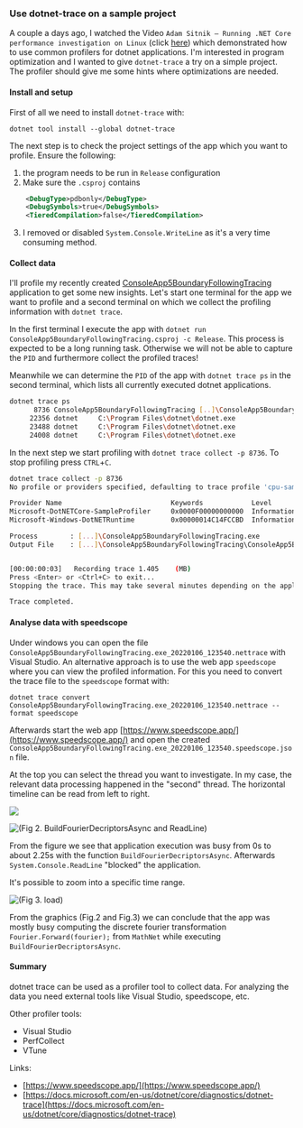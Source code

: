 ### Use dotnet-trace on a sample project

A couple a days ago, I watched the Video `Adam Sitnik — Running .NET Core performance investigation on Linux` (click [here](https://youtu.be/y4-h3qyDpJo)) which demonstrated how to use common profilers for dotnet applications. I'm interested in program optimization and I wanted to give `dotnet-trace` a try on a simple project. The profiler should give me some hints where optimizations are needed.

#### Install and setup

First of all we need to install `dotnet-trace` with:

`dotnet tool install --global dotnet-trace`

The next step is to check the project settings of the app which you want to profile. Ensure the following:

1. the program needs to be run in `Release` configuration
2. Make sure the `.csproj` contains

```xml
    <DebugType>pdbonly</DebugType>
    <DebugSymbols>true</DebugSymbols>
    <TieredCompilation>false</TieredCompilation>
```

3. I removed or disabled `System.Console.WriteLine` as it's a very time consuming method.

#### Collect data

I'll profile my recently created [ConsoleApp5BoundaryFollowingTracing](https://github.com/mfe-/ConsoleApp5BoundaryFollowingTracing/tree/feature/fourierdescriptor) application to get some new insights. Let's start one terminal for the app we want to profile and a second terminal on which we collect the profiling information with `dotnet trace`.

In the first terminal I execute the app with
`dotnet run ConsoleApp5BoundaryFollowingTracing.csproj -c Release`. This process is expected to be a long running task. Otherwise we will not be able to capture the `PID` and furthermore collect the profiled traces!

Meanwhile we can determine the `PID` of the app with `dotnet trace ps` in the second terminal, which lists all currently executed dotnet applications.

```bash
dotnet trace ps
      8736 ConsoleApp5BoundaryFollowingTracing [..]\ConsoleApp5BoundaryFollowingTracing.exe
     22356 dotnet     C:\Program Files\dotnet\dotnet.exe
     23488 dotnet     C:\Program Files\dotnet\dotnet.exe
     24008 dotnet     C:\Program Files\dotnet\dotnet.exe
```

In the next step we start profiling with `dotnet trace collect -p 8736`. To stop profiling press `CTRL`+`C`.

```bash
dotnet trace collect -p 8736
No profile or providers specified, defaulting to trace profile 'cpu-sampling'

Provider Name                           Keywords            Level               Enabled By
Microsoft-DotNETCore-SampleProfiler     0x0000F00000000000  Informational(4)    --profile
Microsoft-Windows-DotNETRuntime         0x00000014C14FCCBD  Informational(4)    --profile

Process        : [...]\ConsoleApp5BoundaryFollowingTracing.exe
Output File    : [...]\ConsoleApp5BoundaryFollowingTracing\ConsoleApp5BoundaryFollowingTracing.exe_20220106_123540.nettrace


[00:00:00:03]   Recording trace 1.405    (MB)
Press <Enter> or <Ctrl+C> to exit...
Stopping the trace. This may take several minutes depending on the application being traced.

Trace completed.
```

#### Analyse data with speedscope

Under windows you can open the file `ConsoleApp5BoundaryFollowingTracing.exe_20220106_123540.nettrace` with Visual Studio. An alternative approach is to use the web app `speedscope` where you can view the profiled information. For this you need to convert the trace file to the `speedscope` format with:

`dotnet trace convert ConsoleApp5BoundaryFollowingTracing.exe_20220106_123540.nettrace --format speedscope`

Afterwards start the web app [https://www.speedscope.app/](https://www.speedscope.app/) and open the created `ConsoleApp5BoundaryFollowingTracing.exe_20220106_123540.speedscope.json` file.

At the top you can select the thread you want to investigate. In my case, the relevant data processing happened in the "second" thread. The horizontal timeline can be read from left to right.

![](assets/img/blog/speedscope0.png)

![(Fig 2. BuildFourierDecriptorsAsync and ReadLine)](assets/img/blog/speedscope1.png)

From the figure we see that application execution was busy from 0s to about 2.25s with the function `BuildFourierDecriptorsAsync`. Afterwards `System.Console.ReadLine` "blocked" the application.

It's possible to zoom into a specific time range.

![(Fig 3. load)](assets/img/blog/speedscope3.png)

From the graphics (Fig.2 and Fig.3) we can conclude that the app was mostly busy computing the discrete fourier transformation `Fourier.Forward(fourier);` from `MathNet` while executing `BuildFourierDecriptorsAsync`.

#### Summary

dotnet trace can be used as a profiler tool to collect data. For analyzing the data you need external tools like Visual Studio, speedscope, etc.

Other profiler tools:

- Visual Studio
- PerfCollect
- VTune

Links:

- [https://www.speedscope.app/](https://www.speedscope.app/)
- [https://docs.microsoft.com/en-us/dotnet/core/diagnostics/dotnet-trace](https://docs.microsoft.com/en-us/dotnet/core/diagnostics/dotnet-trace)